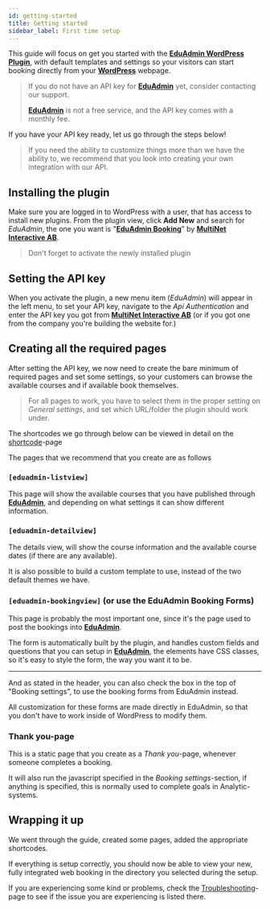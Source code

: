 ```yaml
---
id: getting-started
title: Getting started
sidebar_label: First time setup
---
```


This guide will focus on get you started with the [**EduAdmin WordPress Plugin**](https://wordpress.org/plugins/eduadmin-booking/), with default templates and settings so your visitors can start booking directly from your [**WordPress**](https://www.wordpress.org) webpage.

> If you do not have an API key for [**EduAdmin**](https://www.eduadmin.se) yet, 
> consider contacting our support.
>
> [**EduAdmin**](https://www.eduadmin.se) is not a free service, 
> and the API key comes with a monthly fee.

If you have your API key ready, let us go through the steps below!

> If you need the ability to customize things more than we have the ability to, 
> we recommend that you look into creating your own integration with our API.

## Installing the plugin

Make sure you are logged in to WordPress with a user, that has access to install new plugins.
From the plugin view, click **Add New** and search for *EduAdmin*, the one you want is "[**EduAdmin Booking**](https://wordpress.org/plugins/eduadmin-booking/)" by [**MultiNet Interactive AB**](https://www.multinet.com).

> Don't forget to activate the newly installed plugin

## Setting the API key

When you activate the plugin, a new menu item (*EduAdmin*) will appear in the left menu, 
to set your API key, navigate to the *Api Authentication* and enter the API key you got from [**MultiNet Interactive AB**](https://www.multinet.com)
(or if you got one from the company you're building the website for.)

## Creating all the required pages

After setting the API key, we now need to create the bare minimum of required pages and set some settings,
so your customers can browse the available courses and if available book themselves.

> For all pages to work, you have to select them in the proper setting on _General settings_,
> and set which URL/folder the plugin should work under.

The shortcodes we go through below can be viewed in detail on the [shortcode](shortcodes.md)-page

The pages that we recommend that you create are as follows

### `[eduadmin-listview]`

This page will show the available courses that you have published through [**EduAdmin**](https://www.eduadmin.se),
and depending on what settings it can show different information.

### `[eduadmin-detailview]`

The details view, will show the course information and the available course dates (if there are any available).

It is also possible to build a custom template to use, instead of the two default themes we have.

### `[eduadmin-bookingview]` (or use the EduAdmin Booking Forms)

This page is probably the most important one, since it's the page used to post the bookings into [**EduAdmin**](https://www.eduadmin.se).

The form is automatically built by the plugin, and handles custom fields and questions that you can setup in [**EduAdmin**](https://www.eduadmin.se),
the elements have CSS classes, so it's easy to style the form, the way you want it to be.

---

And as stated in the header, you can also check the box in the top of "Booking settings", to use the booking forms from EduAdmin instead.

All customization for these forms are made directly in EduAdmin, so that you don't have to work inside of WordPress to modify them.

### Thank you-page

This is a static page that you create as a _Thank you_-page, whenever someone completes a booking.

It will also run the javascript specified in the _Booking settings_-section, if anything is specified,
this is normally used to complete goals in Analytic-systems.

## Wrapping it up

We went through the guide, created some pages, added the appropriate shortcodes.

If everything is setup correctly, you should now be able to view your new, 
fully integrated web booking in the directory you selected during the setup.

If you are experiencing some kind  or problems, 
check the [Troubleshooting](troubleshooting.md)-page to see 
if the issue you are experiencing is listed there.
